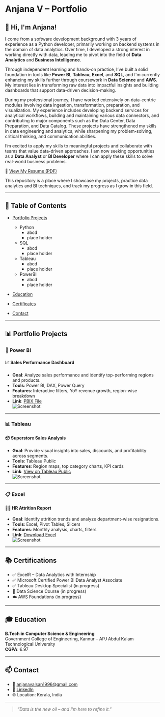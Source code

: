 # Anjana V – Portfolio

## 👋 Hi, I'm Anjana!

I come from a software development background with 3 years of experience as a Python developer, primarily working on backend systems in the domain of data analytics. Over time, I developed a strong interest in working directly with data, leading me to pivot into the field of **Data Analytics** and **Business Intelligence**.

Through independent learning and hands-on practice, I’ve built a solid foundation in tools like **Power BI**, **Tableau**, **Excel**, and **SQL**, and I'm currently enhancing my skills further through coursework in **Data Science** and **AWS**. My interest lies in transforming raw data into impactful insights and building dashboards that support data-driven decision-making.

During my professional journey, I have worked extensively on data-centric modules involving data ingestion, transformation, preparation, and visualization. My experience includes developing backend services for analytical workflows, building and maintaining various data connectors, and contributing to major components such as the Data Center, Data Preparation, and Data Catalog. These projects have strengthened my skills in data engineering and analytics, while sharpening my problem-solving, critical thinking, and communication abilities.

I’m excited to apply my skills to meaningful projects and collaborate with teams that value data-driven approaches. I am now seeking opportunities as a **Data Analyst** or **BI Developer** where I can apply these skills to solve real-world business problems.

📄 [View My Resume (PDF)](https://github.com/your-username/your-repo-name/blob/main/anjana_resume.pdf)

This repository is a place where I showcase my projects, practice data analytics and BI techniques, and track my progress as I grow in this field.

---

## 📌 Table of Contents
- [Portfolio Projects](https://github.com/anjana-valsan/anjana-valsan.github.io/blob/main/README.md#portfolio-projects)
  - Python
    - abcd
    - place holder
  - SQL
    - abcd
    - place holder
  - Tableau
    - abcd
    - place holder
  - PowerBI
    - abcd
    - place holder
	

  
- [Education](https://github.com/anjana-valsan/anjana-valsan.github.io/blob/main/README.md#education)  
- [Certificates](https://github.com/anjana-valsan/anjana-valsan.github.io/blob/main/README.md#certificates)
- [Contact](https://github.com/anjana-valsan/anjana-valsan.github.io/blob/main/README.md#contacts)



---

## 📊 Portfolio Projects

### 💼 Power BI

#### 📈 Sales Performance Dashboard
- **Goal**: Analyze sales performance and identify top-performing regions and products.
- **Tools**: Power BI, DAX, Power Query
- **Features**: Interactive filters, YoY revenue growth, region-wise breakdown
- **Link**: [PBIX File](projects/sales_dashboard.pbix)  
  ![Screenshot](assets/sales_dashboard.png)

---

### 📊 Tableau

#### 📦 Superstore Sales Analysis
- **Goal**: Provide visual insights into sales, discounts, and profitability across segments.
- **Tools**: Tableau Public
- **Features**: Region maps, top category charts, KPI cards
- **Link**: [View on Tableau Public](https://public.tableau.com/app/profile/anjana)  
  ![Screenshot](assets/superstore_tableau.png)

---

### 📋 Excel

#### 👩‍💼 HR Attrition Report
- **Goal**: Identify attrition trends and analyze department-wise resignations.
- **Tools**: Excel, Pivot Tables, Slicers
- **Features**: Monthly analysis, charts, filters
- **Link**: [Download Excel](projects/hr_attrition.xlsx)  
  ![Screenshot](assets/hr_excel.png)

---

## 📚 Certifications

- ✅ ExcelR – Data Analytics with Internship  
- ✅ Microsoft Certified Power BI Data Analyst Associate  
- ✅ Tableau Desktop Specialist (in progress)  
- 🚀 Data Science Course (in progress)  
- ☁️ AWS Foundations (in progress)  

---

## 🎓 Education

**B.Tech in Computer Science & Engineering**  
Government College of Engineering, Kannur – APJ Abdul Kalam Technological University  
**CGPA**: 6.97

---

## 📫 Contact

- 📧 anjanavalsan1996@gmail.com  
- 🔗 [LinkedIn](https://linkedin.com/in/anjana-valsan)  
- 🌐 Location: Kerala, India

---

> *“Data is the new oil – and I’m here to refine it.”*
